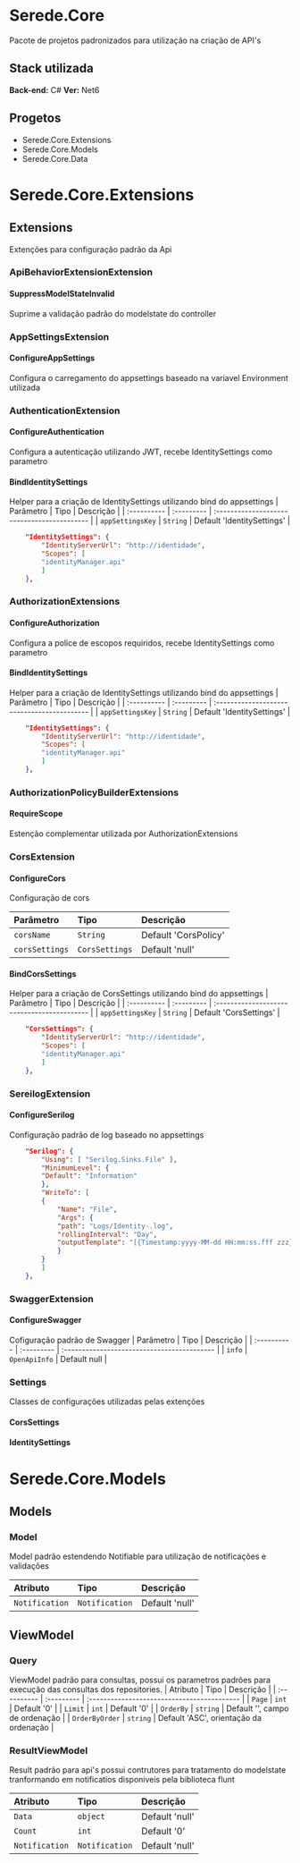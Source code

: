 
# Serede.Core

Pacote de projetos padronizados para utilização na criação de API's




## Stack utilizada

**Back-end:** C#
**Ver:** Net6


## Progetos

- Serede.Core.Extensions
- Serede.Core.Models
- Serede.Core.Data



# Serede.Core.Extensions
## Extensions
Extenções para configuração padrão da Api
###  ApiBehaviorExtensionExtension
#### SuppressModelStateInvalid 
Suprime a validação padrão do modelstate do controller
### AppSettingsExtension
#### ConfigureAppSettings 
Configura o carregamento do appsettings baseado na variavel Environment utilizada
### AuthenticationExtension
#### ConfigureAuthentication 
Configura a autenticação utilizando JWT, recebe IdentitySettings como parametro
#### BindIdentitySettings 
Helper para a criação de IdentitySettings utilizando bind do appsettings
| Parâmetro   | Tipo       | Descrição                                   |
| :---------- | :--------- | :------------------------------------------ |
| `appSettingsKey`      | `String` | Default 'IdentitySettings' |

```json
    "IdentitySettings": {
        "IdentityServerUrl": "http://identidade",
        "Scopes": [
        "identityManager.api"
        ]
    },
```
### AuthorizationExtensions
#### ConfigureAuthorization 
 Configura a police de escopos requiridos, recebe IdentitySettings como parametro
#### BindIdentitySettings 
Helper para a criação de IdentitySettings utilizando bind do appsettings
| Parâmetro   | Tipo       | Descrição                                   |
| :---------- | :--------- | :------------------------------------------ |
| `appSettingsKey`      | `String` | Default 'IdentitySettings' |

```json
    "IdentitySettings": {
        "IdentityServerUrl": "http://identidade",
        "Scopes": [
        "identityManager.api"
        ]
    },
```
### AuthorizationPolicyBuilderExtensions
#### RequireScope 
Estenção complementar utilizada por AuthorizationExtensions
### CorsExtension
#### ConfigureCors
Configuração de cors

| Parâmetro   | Tipo       | Descrição                                   |
| :---------- | :--------- | :------------------------------------------ |
| `corsName`      | `String` | Default 'CorsPolicy' |
| `corsSettings`      | `CorsSettings` | Default 'null' |

#### BindCorsSettings 
Helper para a criação de CorsSettings utilizando bind do appsettings
| Parâmetro   | Tipo       | Descrição                                   |
| :---------- | :--------- | :------------------------------------------ |
| `appSettingsKey`      | `String` | Default 'CorsSettings' |

```json
    "CorsSettings": {
        "IdentityServerUrl": "http://identidade",
        "Scopes": [
        "identityManager.api"
        ]
    },
```
### SereilogExtension
#### ConfigureSerilog 
Configuração padrão de log baseado no appsettings
```json
    "Serilog": {
        "Using": [ "Serilog.Sinks.File" ],
        "MinimumLevel": {
        "Default": "Information"
        },
        "WriteTo": [
        {
            "Name": "File",
            "Args": {
            "path": "Logs/Identity-.log",
            "rollingInterval": "Day",
            "outputTemplate": "[{Timestamp:yyyy-MM-dd HH:mm:ss.fff zzz} {CorrelationId} {Level:u3}] {Username} {Message:lj}{NewLine}{Exception}"
            }
        }
        ]
    },
```
### SwaggerExtension
#### ConfigureSwagger
Cofiguração padrão de Swagger
| Parâmetro   | Tipo       | Descrição                                   |
| :---------- | :--------- | :------------------------------------------ |
| `info`      | `OpenApiInfo` | Default null |

### Settings
Classes de configurações utilizadas pelas extenções 
#### CorsSettings
#### IdentitySettings
# Serede.Core.Models
## Models
### Model
Model padrão estendendo Notifiable<Notification> para utilização de notificações e validações  

| Atributo   | Tipo       | Descrição                                   |
| :---------- | :--------- | :------------------------------------------ |
| `Notification` | `Notification` | Default 'null' |

## ViewModel
### Query
ViewModel padrão para consultas, possui os parametros padrões para execução das consultas dos repositories.
| Atributo   | Tipo       | Descrição                                   |
| :---------- | :--------- | :------------------------------------------ |
| `Page`      | `int` | Default '0' |
| `Limit`      | `int` | Default '0' |
| `OrderBy`      | `string` | Default '', campo de ordenação |
| `OrderByOrder`      | `string` | Default 'ASC', orientação da ordenação |

### ResultViewModel
Result padrão para api's possui contrutores para tratamento do modelstate tranformando em notificatios disponiveis pela biblioteca flunt

| Atributo   | Tipo       | Descrição                                   |
| :---------- | :--------- | :------------------------------------------ |
| `Data`      | `object` | Default 'null' |
| `Count`      | `int` | Default '0' |
| `Notification` | `Notification` | Default 'null' |


